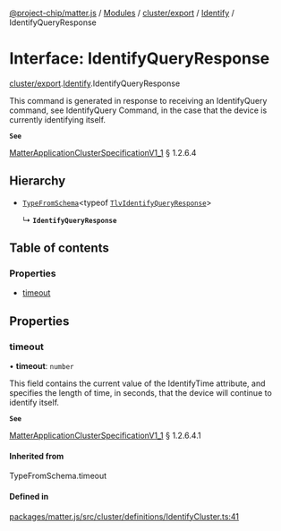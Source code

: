 [@project-chip/matter.js](../README.md) / [Modules](../modules.md) / [cluster/export](../modules/cluster_export.md) / [Identify](../modules/cluster_export.Identify.md) / IdentifyQueryResponse

# Interface: IdentifyQueryResponse

[cluster/export](../modules/cluster_export.md).[Identify](../modules/cluster_export.Identify.md).IdentifyQueryResponse

This command is generated in response to receiving an IdentifyQuery command, see IdentifyQuery Command, in the
case that the device is currently identifying itself.

**`See`**

[MatterApplicationClusterSpecificationV1_1](spec_export.MatterApplicationClusterSpecificationV1_1.md) § 1.2.6.4

## Hierarchy

- [`TypeFromSchema`](../modules/tlv_export.md#typefromschema)\<typeof [`TlvIdentifyQueryResponse`](../modules/cluster_export.Identify.md#tlvidentifyqueryresponse)\>

  ↳ **`IdentifyQueryResponse`**

## Table of contents

### Properties

- [timeout](cluster_export.Identify.IdentifyQueryResponse.md#timeout)

## Properties

### timeout

• **timeout**: `number`

This field contains the current value of the IdentifyTime attribute, and specifies the length of time, in
seconds, that the device will continue to identify itself.

**`See`**

[MatterApplicationClusterSpecificationV1_1](spec_export.MatterApplicationClusterSpecificationV1_1.md) § 1.2.6.4.1

#### Inherited from

TypeFromSchema.timeout

#### Defined in

[packages/matter.js/src/cluster/definitions/IdentifyCluster.ts:41](https://github.com/project-chip/matter.js/blob/3adaded6/packages/matter.js/src/cluster/definitions/IdentifyCluster.ts#L41)
